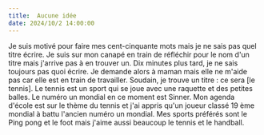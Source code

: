 ```yaml
---
title:  Aucune idée
date: 2024/10/2 14:00:00
---
```

Je suis motivé pour faire mes cent-cinquante mots mais je ne sais pas quel titre écrire. Je suis sur mon canapé en train de réfléchir pour le nom d'un titre mais j'arrive pas à en trouver un. Dix minutes plus tard, je ne sais toujours pas quoi écrire. Je demande alors à maman mais elle ne m'aide pas car elle est en train de travailler. Soudain, je trouve un titre : ce sera [le tennis]. Le tennis est un sport qui se joue avec une raquette et des petites balles. Le numéro un mondial en ce moment est Sinner. Mon agenda d'école est sur le thème du tennis et j'ai appris qu'un joueur classé 19 ème mondial à battu l'ancien numéro un mondial. Mes sports préférés sont le Ping pong et le foot mais j'aime aussi beaucoup le tennis et le handball.





